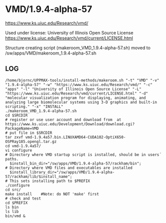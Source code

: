 VMD/1.9.4-alpha-57
========================

<https://www.ks.uiuc.edu/Research/vmd/>

Used under license:
University of Illinois Open Source License
<https://www.ks.uiuc.edu/Research/vmd/current/LICENSE.html>

Structure creating script (makeroom_VMD_1.9.4-alpha-57.sh) moved to /sw/apps/VMD/makeroom_1.9.4-alpha-57.sh

LOG
---

    /home/bjornc/UPPMAX-tools/install-methods/makeroom.sh "-t" "VMD" "-v" "1.9.4-alpha-57" "-w" "https://www.ks.uiuc.edu/Research/vmd/" "-c" "apps" "-l" "University of Illinois Open Source License" "-L" "https://www.ks.uiuc.edu/Research/vmd/current/LICENSE.html" "-d" "molecular visualization program for displaying, animating, and analyzing large biomolecular systems using 3-D graphics and built-in scripting." "-x" "INSTALL"
    ./makeroom_VMD_1.9.4-alpha-57.sh
    cd $SRCDIR
    # register or use user account and download from  at https://www.ks.uiuc.edu/Development/Download/download.cgi?PackageName=VMD    
    # put file in $SRCDIR
    tar zxvf vmd-1.9.4a57.bin.LINUXAMD64-CUDA102-OptiX650-OSPRay185.opengl.tar.gz
    cd vmd-1.9.4a57/
    vi configure
    # Directory where VMD startup script is installed, should be in users´ paths.
      $install_bin_dir="/sw/apps/VMD/1.9.4-alpha-57/rackham/bin";
    # Directory where VMD files and executables are installed
      $install_library_dir="/sw/apps/VMD/1.9.4-alpha-57/rackham/lib/$install_name";
    # This sets installing path to $PREFIX
    ./configure
    cd src/
    make install 	#Note: do NOT 'make' first
    # check and test
    cd $PREFIX
    ls bin
    ls lib
    bin/vmd &

